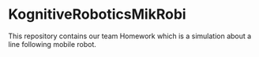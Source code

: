 # KognitiveRoboticsMikRobi
This repository contains our team Homework which is a simulation about a line following mobile robot.
